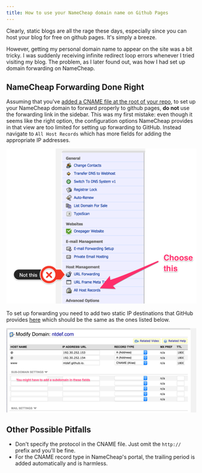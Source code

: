 ```yaml
---
title: How to use your NameCheap domain name on Github Pages
---
```


 Clearly, static blogs are all the rage these days, especially since you can
host your blog for free on github pages. It's simply a breeze.

 However, getting my personal domain name to appear on the site was a bit
tricky. I was suddenly receiving infinite redirect loop errors whenever I tried
visiting my blog. The problem, as I later found out, was how I had set up
domain forwarding on NameCheap.  

## NameCheap Forwarding Done Right
 Assuming that you've [added a CNAME file at the root of your repo](#), to set
up your NameCheap domain to forward properly to github pages, **do not** use
the forwarding link in the sidebar. This was my first mistake: even though it
seems like the right option, the configuration options NameCheap provides in
that view are too limited for setting up forwarding to GitHub. Instead navigate
to `All Host Records` which has more fields for adding the appropriate IP
addresses.  

 ![namecheap-ghpages-1](/assets/images/namecheap-ghpages-1.png)

  To set up forwarding you need to add two static IP destinations that GitHub
 provides [here](#) which should be the same as the ones listed below.

 ![namecheap-ghpages-2](/assets/images/namecheap-ghpages-2.png)


## Other Possible Pitfalls
 - Don't specify the protocol in the CNAME file. Just omit the `http://` prefix and you'll be fine.
 - For the CNAME record type in NameCheap's portal, the trailing period is added automatically and is harmless.
